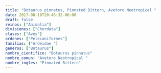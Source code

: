 ```yaml
---
title: "Botaurus pinnatus, Pinnated Bittern, Avetoro Neotropical "
date: 2017-08-18T20:46:32-06:00
draft: false
reinos: ["Animalia"]
divisiones: ["Chordata"]
clases: ["Aves"]
ordenes: ["Pelecaniformes"]
familias: ["Ardeidae "]
generos: ["Botaurus"]
nombre_cientifico: "Botaurus pinnatus"
nombre_comun: "Avetoro Neotropical "
nombre_ingles: "Pinnated Bittern"
---
```

